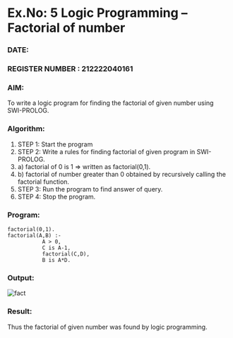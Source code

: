 # Ex.No: 5   Logic Programming – Factorial of number   
### DATE:                                                                            
### REGISTER NUMBER : 212222040161
### AIM: 
To  write  a logic program for finding the factorial of given number using SWI-PROLOG. 
### Algorithm:
1. STEP 1: Start the program
2. STEP 2:  Write a rules for finding factorial of given program in SWI-PROLOG.
3.   a)	factorial of 0 is 1 => written as factorial(0,1).
4.   b)	factorial of number greater than 0 obtained by recursively calling the factorial    function.
5. STEP 3: Run the program  to find answer of  query.
6. STEP 4: Stop the program.

### Program:
```
factorial(0,1).
factorial(A,B) :-  
           A > 0, 
           C is A-1,
           factorial(C,D),
           B is A*D.
```


### Output:
![fact](https://github.com/user-attachments/assets/ef1176f0-7350-4bf1-9d83-fbb9eab63e5e)



### Result:
Thus the factorial of given number was found by logic programming. 
